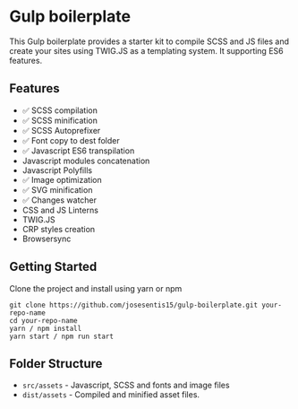 # Gulp boilerplate

This Gulp boilerplate provides a starter kit to compile SCSS and JS files and create your sites using TWIG.JS as a templating system. It supporting ES6 features.

## Features
- :white_check_mark: SCSS compilation
- :white_check_mark: SCSS minification
- :white_check_mark: SCSS Autoprefixer
- :white_check_mark: Font copy to dest folder
- :white_check_mark: Javascript ES6 transpilation
- Javascript modules concatenation
- Javascript Polyfills
- :white_check_mark: Image optimization
- :white_check_mark: SVG minification
- :white_check_mark: Changes watcher
- CSS and JS Linterns
- TWIG.JS
- CRP styles creation
- Browsersync

## Getting Started

Clone the project and install using yarn or npm

```
git clone https://github.com/josesentis15/gulp-boilerplate.git your-repo-name
cd your-repo-name
yarn / npm install
yarn start / npm run start
```

## Folder Structure

- `src/assets` - Javascript, SCSS and fonts and image files
- `dist/assets` - Compiled and minified asset files.
